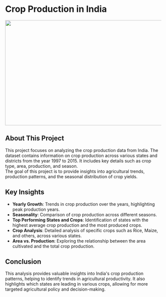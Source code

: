 # Crop Production in India

<img src = "https://journalsofindia.com/wp-content/uploads/2021/02/Cropping-Systems-in-India-750x375.jpg" height="340" width= "990">


## About This Project
This project focuses on analyzing the crop production data from India. The dataset contains information on crop production across various states and districts from the year 1997 to 2015. It includes key details such as crop type, area, production, and season.<br> 
The goal of this project is to provide insights into agricultural trends, production patterns, and the seasonal distribution of crop yields.

## Key Insights
- **Yearly Growth**: Trends in crop production over the years, highlighting peak production years.
- **Seasonality**: Comparison of crop production across different seasons.
- **Top Performing States and Crops**: Identification of states with the highest average crop production and the most produced crops.
- **Crop Analysis**: Detailed analysis of specific crops such as Rice, Maize, and others, across various states.
- **Area vs. Production**: Exploring the relationship between the area cultivated and the total crop production.





## Conclusion

This analysis provides valuable insights into India's crop production patterns, helping to identify trends in agricultural productivity. It also highlights which states are leading in various crops, allowing for more targeted agricultural policy and decision-making.
